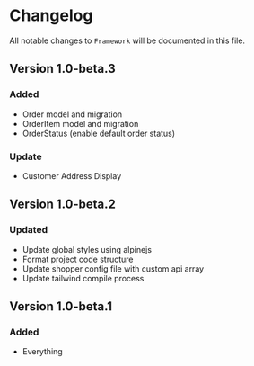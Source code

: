 # Changelog

All notable changes to `Framework` will be documented in this file.

## Version 1.0-beta.3

### Added
- Order model and migration
- OrderItem model and migration
- OrderStatus (enable default order status) 

### Update
- Customer Address Display

## Version 1.0-beta.2

### Updated
- Update global styles using alpinejs
- Format project code structure
- Update shopper config file with custom api array
- Update tailwind compile process

## Version 1.0-beta.1

### Added
- Everything
